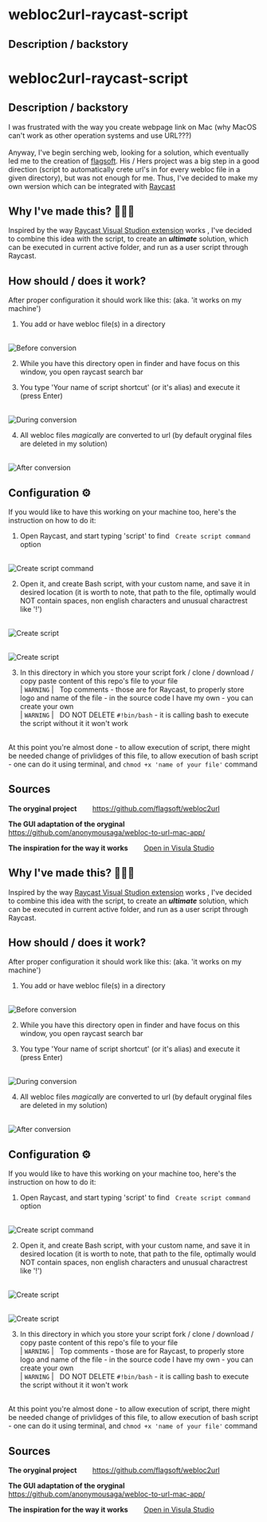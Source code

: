 # webloc2url-raycast-script
## Description / backstory

# webloc2url-raycast-script
## Description / backstory

I was frustrated with the way you create webpage link on Mac (why MacOS can't work as other operation systems and use URL???) <br><br> Anyway, I've begin serching web, looking for a solution, which eventually led me to the creation of [flagsoft](https://github.com/flagsoft). His / Hers project was a big step in a good direction (script to automatically crete url's in for every webloc file in a given directory), but was not enough for me. Thus, I've decided to make my own wersion which can be integrated with [Raycast](https://github.com/raycast)
## Why I've made this? 🤷🏼‍♂️
Inspired by the way [Raycast Visual Studion extension](https://github.com/raycast/extensions/tree/4978a558a7bf210f3f3e503f5d37beaf3ef9af8c/extensions/open-in-visual-studio-code) works , I've decided to combine this idea with the script, to create an ***ultimate*** solution, which can be executed in current active folder, and run as a user script through Raycast. 

## How should / does it work?
After proper configuration it should work like this: (aka. 'it works on my machine')

1. You add or have webloc file(s) in a directory

<br>![Before conversion](pics/before_conv.png)<br>

2. While you have this directory open in finder and have focus on this window, you open raycast search bar

3. You type 'Your name of script shortcut' (or it's alias) and execute it (press Enter)

<br>![During conversion](pics/during_conv.png)<br>

4. All webloc files *magically* are converted to url (by default oryginal files are deleted in my solution)

<br>![After conversion](pics/after_conv.png)<br>

## Configuration ⚙️
If you would like to have this working on your machine too, here's the instruction on how to do it:
1. Open Raycast, and start typing 'script' to find &nbsp; `Create script command` &nbsp; option

<br>![Create script command](pics/create_script_command.png)<br>

2. Open it, and create Bash script, with your custom name, and save it in desired location (it is worth to note, that path to the file, optimally would NOT contain spaces, non english characters and unusual charactrest like '!')

<br>![Create script](pics/create_script.png)<br>

<br>![Create script](pics/save_script.png)<br>

3. In this directory in which you store your script fork / clone / download / copy paste content of this repo's file to your file
<br>| `WARNING` | &nbsp; Top comments - those are for Raycast, to properly store logo and name of the file - in the source code I have my own - you can create your own
<br>| `WARNING` | &nbsp; DO NOT DELETE `#!bin/bash` - it is calling bash to execute the script without it it won't work

<br> At this point you're almost done - to allow execution of script, there might be needed change of privlidges of this file, to allow execution of bash script - one can do it using terminal, and `chmod +x 'name of your file'` command

## Sources

**The oryginal project** &nbsp;&nbsp;&nbsp;&nbsp;&nbsp;&nbsp; https://github.com/flagsoft/webloc2url

**The GUI adaptation of the oryginal** &nbsp;&nbsp;&nbsp;&nbsp;&nbsp;&nbsp; https://github.com/anonymousaga/webloc-to-url-mac-app/

**The inspiration for the way it works**  &nbsp;&nbsp;&nbsp;&nbsp;&nbsp;&nbsp; [Open in Visula Studio](https://github.com/raycast/extensions/tree/4978a558a7bf210f3f3e503f5d37beaf3ef9af8c/extensions/open-in-visual-studio-code)


## Why I've made this? 🤷🏼‍♂️
Inspired by the way [Raycast Visual Studion extension](https://github.com/raycast/extensions/tree/4978a558a7bf210f3f3e503f5d37beaf3ef9af8c/extensions/open-in-visual-studio-code) works , I've decided to combine this idea with the script, to create an ***ultimate*** solution, which can be executed in current active folder, and run as a user script through Raycast. 

## How should / does it work?
After proper configuration it should work like this: (aka. 'it works on my machine')

1. You add or have webloc file(s) in a directory

<br>![Before conversion](pics/before_conv.png)<br>

2. While you have this directory open in finder and have focus on this window, you open raycast search bar

3. You type 'Your name of script shortcut' (or it's alias) and execute it (press Enter)

<br>![During conversion](pics/during_conv.png)<br>

4. All webloc files *magically* are converted to url (by default oryginal files are deleted in my solution)

<br>![After conversion](pics/after_conv.png)<br>

## Configuration ⚙️
If you would like to have this working on your machine too, here's the instruction on how to do it:
1. Open Raycast, and start typing 'script' to find &nbsp; `Create script command` &nbsp; option

<br>![Create script command](pics/create_script_command.png)<br>

2. Open it, and create Bash script, with your custom name, and save it in desired location (it is worth to note, that path to the file, optimally would NOT contain spaces, non english characters and unusual charactrest like '!')

<br>![Create script](pics/create_script.png)<br>

<br>![Create script](pics/save_script.png)<br>

3. In this directory in which you store your script fork / clone / download / copy paste content of this repo's file to your file
<br>| `WARNING` | &nbsp; Top comments - those are for Raycast, to properly store logo and name of the file - in the source code I have my own - you can create your own
<br>| `WARNING` | &nbsp; DO NOT DELETE `#!bin/bash` - it is calling bash to execute the script without it it won't work

<br> At this point you're almost done - to allow execution of script, there might be needed change of privlidges of this file, to allow execution of bash script - one can do it using terminal, and `chmod +x 'name of your file'` command

## Sources

**The oryginal project** &nbsp;&nbsp;&nbsp;&nbsp;&nbsp;&nbsp; https://github.com/flagsoft/webloc2url

**The GUI adaptation of the oryginal** &nbsp;&nbsp;&nbsp;&nbsp;&nbsp;&nbsp; https://github.com/anonymousaga/webloc-to-url-mac-app/

**The inspiration for the way it works**  &nbsp;&nbsp;&nbsp;&nbsp;&nbsp;&nbsp; [Open in Visula Studio](https://github.com/raycast/extensions/tree/4978a558a7bf210f3f3e503f5d37beaf3ef9af8c/extensions/open-in-visual-studio-code)

